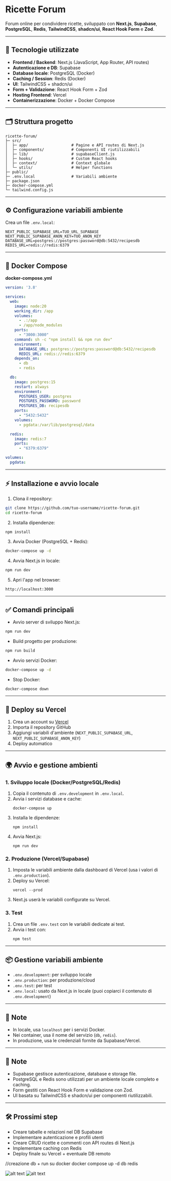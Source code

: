 # Ricette Forum

Forum online per condividere ricette, sviluppato con **Next.js**, **Supabase**, **PostgreSQL**, **Redis**, **TailwindCSS**, **shadcn/ui**, **React Hook Form** e **Zod**.

---

## 🚀 Tecnologie utilizzate

* **Frontend / Backend**: Next.js (JavaScript, App Router, API routes)
* **Autenticazione e DB**: Supabase
* **Database locale**: PostgreSQL (Docker)
* **Caching / Session**: Redis (Docker)
* **UI**: TailwindCSS + shadcn/ui
* **Form + Validazione**: React Hook Form + Zod
* **Hosting Frontend**: Vercel
* **Containerizzazione**: Docker + Docker Compose

---

## 🗂 Struttura progetto

```
ricette-forum/
├─ src/
│  ├─ app/                   # Pagine e API routes di Next.js
│  ├─ components/            # Componenti UI riutilizzabili
│  ├─ lib/                   # supabaseClient.js
│  ├─ hooks/                 # Custom React hooks
│  ├─ context/               # Context globale
│  └─ utils/                 # Helper functions
├─ public/
├─ .env.local                # Variabili ambiente
├─ package.json
├─ docker-compose.yml
└─ tailwind.config.js
```

---

## ⚙️ Configurazione variabili ambiente

Crea un file `.env.local`:

```env
NEXT_PUBLIC_SUPABASE_URL=TUO_URL_SUPABASE
NEXT_PUBLIC_SUPABASE_ANON_KEY=TUO_ANON_KEY
DATABASE_URL=postgres://postgres:password@db:5432/recipesdb
REDIS_URL=redis://redis:6379
```

---

## 🐳 Docker Compose

**docker-compose.yml**

```yaml
version: '3.8'

services:
  web:
    image: node:20
    working_dir: /app
    volumes:
      - .:/app
      - /app/node_modules
    ports:
      - "3000:3000"
    command: sh -c "npm install && npm run dev"
    environment:
      DATABASE_URL: postgres://postgres:password@db:5432/recipesdb
      REDIS_URL: redis://redis:6379
    depends_on:
      - db
      - redis

  db:
    image: postgres:15
    restart: always
    environment:
      POSTGRES_USER: postgres
      POSTGRES_PASSWORD: password
      POSTGRES_DB: recipesdb
    ports:
      - "5432:5432"
    volumes:
      - pgdata:/var/lib/postgresql/data

  redis:
    image: redis:7
    ports:
      - "6379:6379"

volumes:
  pgdata:
```

---

## ⚡ Installazione e avvio locale

1. Clona il repository:

```bash
git clone https://github.com/tuo-username/ricette-forum.git
cd ricette-forum
```

2. Installa dipendenze:

```bash
npm install
```

3. Avvia Docker (PostgreSQL + Redis):

```bash
docker-compose up -d
```

4. Avvia Next.js in locale:

```bash
npm run dev
```

5. Apri l'app nel browser:

```
http://localhost:3000
```

---

## ✅ Comandi principali

* Avvio server di sviluppo Next.js:

```bash
npm run dev
```

* Build progetto per produzione:

```bash
npm run build
```

* Avvio servizi Docker:

```bash
docker-compose up -d
```

* Stop Docker:

```bash
docker-compose down
```

---

## 🔗 Deploy su Vercel

1. Crea un account su [Vercel](https://vercel.com/)
2. Importa il repository GitHub
3. Aggiungi variabili d'ambiente (`NEXT_PUBLIC_SUPABASE_URL`, `NEXT_PUBLIC_SUPABASE_ANON_KEY`)
4. Deploy automatico

---

## 🌍 Avvio e gestione ambienti

### 1. Sviluppo locale (Docker/PostgreSQL/Redis)

1. Copia il contenuto di `.env.development` in `.env.local`.
2. Avvia i servizi database e cache:
   ```pwsh
   docker-compose up
   ```
3. Installa le dipendenze:
   ```pwsh
   npm install
   ```
4. Avvia Next.js:
   ```pwsh
   npm run dev
   ```

### 2. Produzione (Vercel/Supabase)

1. Imposta le variabili ambiente dalla dashboard di Vercel (usa i valori di `.env.production`).
2. Deploy su Vercel:
   ```pwsh
   vercel --prod
   ```
3. Next.js userà le variabili configurate su Vercel.

### 3. Test

1. Crea un file `.env.test` con le variabili dedicate ai test.
2. Avvia i test con:
   ```pwsh
   npm test
   ```

---

## 📦 Gestione variabili ambiente

- `.env.development`: per sviluppo locale
- `.env.production`: per produzione/cloud
- `.env.test`: per test
- `.env.local`: usato da Next.js in locale (puoi copiarci il contenuto di `.env.development`)

---

## 🔗 Note

- In locale, usa `localhost` per i servizi Docker.
- Nei container, usa il nome del servizio (`db`, `redis`).
- In produzione, usa le credenziali fornite da Supabase/Vercel.

---

## 📌 Note

* Supabase gestisce autenticazione, database e storage file.
* PostgreSQL e Redis sono utilizzati per un ambiente locale completo e caching.
* Form gestiti con React Hook Form e validazione con Zod.
* UI basata su TailwindCSS e shadcn/ui per componenti riutilizzabili.

---

## 🛠 Prossimi step

* Creare tabelle e relazioni nel DB Supabase
* Implementare autenticazione e profili utenti
* Creare CRUD ricette e commenti con API routes di Next.js
* Implementare caching con Redis
* Deploy finale su Vercel + eventuale DB remoto


//creazione db + run su docker
docker compose up -d db redis

![alt text](image.png)
![alt text](image-1.png)